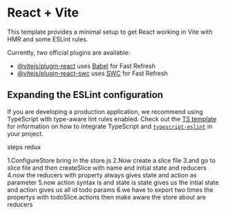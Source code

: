 # React + Vite

This template provides a minimal setup to get React working in Vite with HMR and some ESLint rules.

Currently, two official plugins are available:

- [@vitejs/plugin-react](https://github.com/vitejs/vite-plugin-react/blob/main/packages/plugin-react) uses [Babel](https://babeljs.io/) for Fast Refresh
- [@vitejs/plugin-react-swc](https://github.com/vitejs/vite-plugin-react/blob/main/packages/plugin-react-swc) uses [SWC](https://swc.rs/) for Fast Refresh

## Expanding the ESLint configuration

If you are developing a production application, we recommend using TypeScript with type-aware lint rules enabled. Check out the [TS template](https://github.com/vitejs/vite/tree/main/packages/create-vite/template-react-ts) for information on how to integrate TypeScript and [`typescript-eslint`](https://typescript-eslint.io) in your project.


steps redux

1.ConfigureStore bring in the store.js
2.Now create a slice file 
3.and go to slice file and then createSlice with name and initial state and reducers
4.now the reducers with property always gives state and action as parameter
5.now action syntax is and state is state gives us the intial state and action gives us all id todo params
6.we have to export two times the propertys with todoSlice.actions then make aware
the store about are reducers